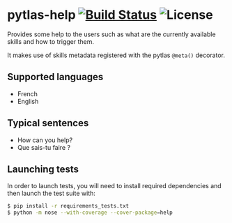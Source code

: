 pytlas-help [![Build Status](https://travis-ci.org/atlassistant/pytlas-help.svg?branch=master)](https://travis-ci.org/atlassistant/pytlas-help) ![License]( https://img.shields.io/badge/License-GPL%20v3-blue.svg)
===

Provides some help to the users such as what are the currently available skills and how to trigger them.

It makes use of skills metadata registered with the pytlas `@meta()` decorator.

## Supported languages

- French
- English

## Typical sentences

- How can you help?
- Que sais-tu faire ?

## Launching tests

In order to launch tests, you will need to install required dependencies and then launch the test suite with:

```bash
$ pip install -r requirements_tests.txt
$ python -m nose --with-coverage --cover-package=help
```
